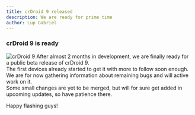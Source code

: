 ```yaml
---
title: crDroid 9 released
description: We are ready for prime time
author: Lup Gabriel
---
```

### crDroid 9 is ready
![crDroid 9](https://i.imgur.com/BE3pE0l.png)
After almost 2 months in development, we are finally ready for a public beta release of crDroid 9.  
The first devices already started to get it with more to follow soon enough.  
We are for now gathering information about remaining bugs and will active work on it.  
Some small changes are yet to be merged, but will for sure get added in upcoming updates, so have patience there.  
  
Happy flashing guys!
